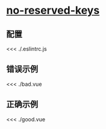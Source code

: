 
# [no-reserved-keys](https://eslint.vuejs.org/rules/no-reserved-keys.html)

## 配置

<<< ./.eslintrc.js

## 错误示例

<<< ./bad.vue

## 正确示例

<<< ./good.vue
        